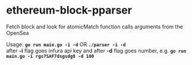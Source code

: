 # ethereum-block-pparser

Fetch block and look for atomicMatch function calls arguments from the OpenSea

Usage: **`go run main.go -i -d`** OR **`./parser -i -d`**  
after **-i** flag goes infura api key and after **-d** flag goes number, e.g. **`go run main.go -i rgs7SAF7dsgsdg8 -d 100`**
